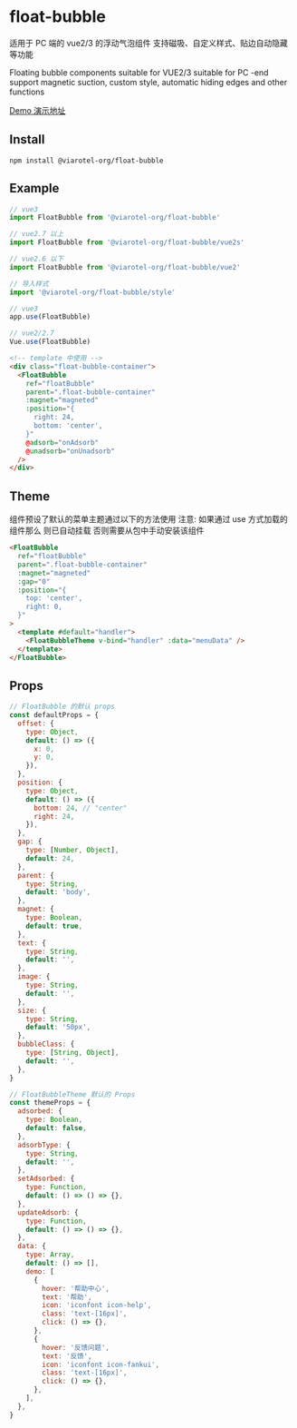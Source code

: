 # float-bubble

适用于 PC 端的 vue2/3 的浮动气泡组件 支持磁吸、自定义样式、贴边自动隐藏等功能

Floating bubble components suitable for VUE2/3 suitable for PC -end support magnetic suction, custom style, automatic hiding edges and other functions

[Demo 演示地址](https://float-bubble.netlify.app/)

## Install

```shell
npm install @viarotel-org/float-bubble
```

## Example

```js
// vue3
import FloatBubble from '@viarotel-org/float-bubble'

// vue2.7 以上
import FloatBubble from '@viarotel-org/float-bubble/vue2s'

// vue2.6 以下
import FloatBubble from '@viarotel-org/float-bubble/vue2'

// 导入样式
import '@viarotel-org/float-bubble/style'

// vue3
app.use(FloatBubble)

// vue2/2.7
Vue.use(FloatBubble)
```

```html
<!-- template 中使用 -->
<div class="float-bubble-container">
  <FloatBubble
    ref="floatBubble"
    parent=".float-bubble-container"
    :magnet="magneted"
    :position="{
      right: 24,
      bottom: 'center',
    }"
    @adsorb="onAdsorb"
    @unadsorb="onUnadsorb"
  />
</div>
```

## Theme

组件预设了默认的菜单主题通过以下的方法使用
注意: 如果通过 use 方式加载的组件那么 <FloatBubbleTheme/> 则已自动挂载 否则需要从包中手动安装该组件

```html
<FloatBubble
  ref="floatBubble"
  parent=".float-bubble-container"
  :magnet="magneted"
  :gap="0"
  :position="{
    top: 'center',
    right: 0,
  }"
>
  <template #default="handler">
    <FloatBubbleTheme v-bind="handler" :data="menuData" />
  </template>
</FloatBubble>
```

## Props

```js
// FloatBubble 的默认 props
const defaultProps = {
  offset: {
    type: Object,
    default: () => ({
      x: 0,
      y: 0,
    }),
  },
  position: {
    type: Object,
    default: () => ({
      bottom: 24, // "center"
      right: 24,
    }),
  },
  gap: {
    type: [Number, Object],
    default: 24,
  },
  parent: {
    type: String,
    default: 'body',
  },
  magnet: {
    type: Boolean,
    default: true,
  },
  text: {
    type: String,
    default: '',
  },
  image: {
    type: String,
    default: '',
  },
  size: {
    type: String,
    default: '50px',
  },
  bubbleClass: {
    type: [String, Object],
    default: '',
  },
}

// FloatBubbleTheme 默认的 Props
const themeProps = {
  adsorbed: {
    type: Boolean,
    default: false,
  },
  adsorbType: {
    type: String,
    default: '',
  },
  setAdsorbed: {
    type: Function,
    default: () => () => {},
  },
  updateAdsorb: {
    type: Function,
    default: () => () => {},
  },
  data: {
    type: Array,
    default: () => [],
    demo: [
      {
        hover: '帮助中心',
        text: '帮助',
        icon: 'iconfont icon-help',
        class: 'text-[16px]',
        click: () => {},
      },
      {
        hover: '反馈问题',
        text: '反馈',
        icon: 'iconfont icon-fankui',
        class: 'text-[16px]',
        click: () => {},
      },
    ],
  },
}
```
